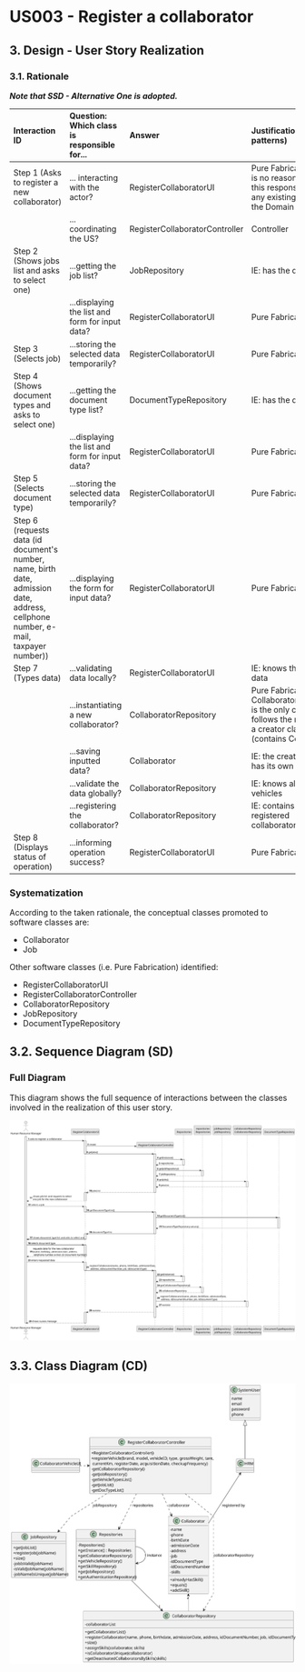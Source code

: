 # US003 - Register a collaborator

## 3. Design - User Story Realization

### 3.1. Rationale

_**Note that SSD - Alternative One is adopted.**_

| Interaction ID                                                                                                                        | Question: Which class is responsible for...            | Answer                         | Justification (with patterns)                                                                                                       |
|:--------------------------------------------------------------------------------------------------------------------------------------|:-------------------------------------------------------|:-------------------------------|:------------------------------------------------------------------------------------------------------------------------------------|
| Step 1 (Asks to register a new collaborator)  		                                                                                      | 	... interacting with the actor?                       | RegisterCollaboratorUI         | Pure Fabrication: there is no reason to assign this responsibility to any existing class in the Domain Model.                       |
| 			  		                                                                                                                               | 	... coordinating the US?                              | RegisterCollaboratorController | Controller                                                                                                                          |
| Step 2 (Shows jobs list and asks to select one) 		                                                                                    | 	...getting the job list?						                        | JobRepository                  | IE: has the data                                                                                                                    |
| 		                                                                                                                                    | 	...displaying the list and form for input data?						 | RegisterCollaboratorUI         | Pure Fabrication                                                                                                                    |
| Step 3 (Selects job) 		                                                                                                               | 	...storing the selected data temporarily?             | RegisterCollaboratorUI         | Pure Fabrication                                                                                                                    | |                                                                                       |
| Step 4 (Shows document types and asks to select one) 		                                                                               | 	...getting the document type list?						              | DocumentTypeRepository         | IE: has the data                                                                                                                    |
| 		                                                                                                                                    | 	...displaying the list and form for input data?						 | RegisterCollaboratorUI         | Pure Fabrication                                                                                                                    |
| Step 5 (Selects document type) 		                                                                                                     | 	...storing the selected data temporarily?             | RegisterCollaboratorUI         | Pure Fabrication                                                                                                                    | |  
| Step 6 (requests data (id document's number, name, birth date, admission date, address, cellphone number, e-mail, taxpayer number))		 | 	...displaying the form for input data?						          | RegisterCollaboratorUI         | Pure Fabrication                                                                                                                    |
| Step 7 (Types data)                                                                                                                   | 	...validating data locally?                           | RegisterCollaboratorUI         | IE: knows the inputted data                                                                                                         |
| 		                                                                                                                                    | 	...instantiating a new collaborator?                  | CollaboratorRepository         | Pure Fabrication: the CollaboratorRepository is the only class that follows the rules to be a creator class (contains Collaborator) |
|                                                                                                                                       | ...saving inputted data?                               | Collaborator                   | IE: the created object has its own data.                                                                                            |
|                                                                                                                                       | ...validate the data globally?                         | CollaboratorRepository         | IE: knows all the vehicles                                                                                                          |
|                                                                                                                                       | ...registering the collaborator?                       | CollaboratorRepository         | IE: contains all the registered collaborators                                                                                       |
| Step 8 (Displays status of operation)		                                                                                               | 	...informing operation success?                       | RegisterCollaboratorUI         | Pure Fabrication                                                                                                                    |

### Systematization ##

According to the taken rationale, the conceptual classes promoted to software classes are:

* Collaborator
* Job

Other software classes (i.e. Pure Fabrication) identified:

* RegisterCollaboratorUI
* RegisterCollaboratorController
* CollaboratorRepository
* JobRepository
* DocumentTypeRepository


## 3.2. Sequence Diagram (SD)

### Full Diagram

This diagram shows the full sequence of interactions between the classes involved in the realization of this user story.

![Sequence Diagram - Full](svg/us003-sequence-diagram.svg)

## 3.3. Class Diagram (CD)

![Class Diagram](svg/us003-class-diagram.svg)